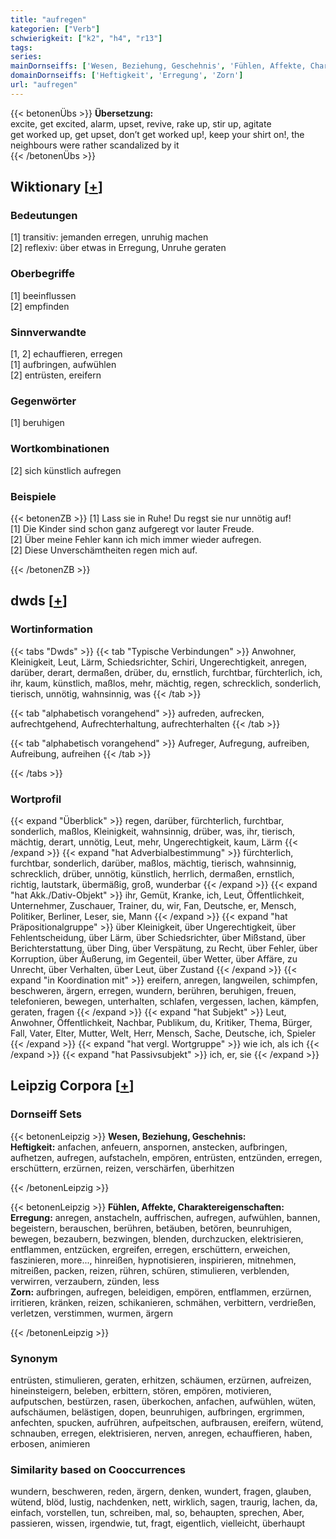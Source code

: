 ```yaml
---
title: "aufregen"
kategorien: ["Verb"]
schwierigkeit: ["k2", "h4", "r13"]
tags:
series:
mainDornseiffs: ['Wesen, Beziehung, Geschehnis', 'Fühlen, Affekte, Charaktereigenschaften']
domainDornseiffs: ['Heftigkeit', 'Erregung', 'Zorn']
url: "aufregen"
---
```


{{< betonenÜbs >}}
**Übersetzung:**  
excite, get excited, alarm, upset, revive, rake up, stir  up, agitate  
get worked up, get upset, don’t get worked up!, keep your shirt on!, the neighbours were rather scandalized by it  
{{< /betonenÜbs >}}

## Wiktionary [[+](https://de.wiktionary.org/wiki/aufregen)]

### Bedeutungen
[1] transitiv: jemanden erregen, unruhig machen  
[2] reflexiv: über etwas in Erregung, Unruhe geraten  

### Oberbegriffe
[1] beeinflussen  
[2] empfinden  

### Sinnverwandte
[1, 2] echauffieren, erregen  
[1] aufbringen, aufwühlen  
[2] entrüsten, ereifern  

### Gegenwörter
[1] beruhigen  

### Wortkombinationen
[2] sich künstlich aufregen  

### Beispiele
{{< betonenZB >}}
[1] Lass sie in Ruhe! Du regst sie nur unnötig auf!  
[1] Die Kinder sind schon ganz aufgeregt vor lauter Freude.  
[2] Über meine Fehler kann ich mich immer wieder aufregen.  
[2] Diese Unverschämtheiten regen mich auf.  

{{< /betonenZB >}}


## dwds [[+](https://www.dwds.de/wb/aufregen)]

### Wortinformation
{{< tabs "Dwds" >}}
{{< tab "Typische Verbindungen" >}}
Anwohner, Kleinigkeit, Leut, Lärm, Schiedsrichter, Schiri, Ungerechtigkeit, anregen, darüber, derart, dermaßen, drüber, du, ernstlich, furchtbar, fürchterlich, ich, ihr, kaum, künstlich, maßlos, mehr, mächtig, regen, schrecklich, sonderlich, tierisch, unnötig, wahnsinnig, was
{{< /tab >}}

{{< tab "alphabetisch vorangehend" >}}
aufreden, aufrecken, aufrechtgehend, Aufrechterhaltung, aufrechterhalten
{{< /tab >}}

{{< tab "alphabetisch vorangehend" >}}
Aufreger, Aufregung, aufreiben, Aufreibung, aufreihen
{{< /tab >}}

{{< /tabs >}}

### Wortprofil
{{< expand "Überblick" >}} regen, darüber, fürchterlich, furchtbar, sonderlich, maßlos, Kleinigkeit, wahnsinnig, drüber, was, ihr, tierisch, mächtig, derart, unnötig, Leut, mehr, Ungerechtigkeit, kaum, Lärm {{< /expand >}}
{{< expand "hat Adverbialbestimmung" >}} fürchterlich, furchtbar, sonderlich, darüber, maßlos, mächtig, tierisch, wahnsinnig, schrecklich, drüber, unnötig, künstlich, herrlich, dermaßen, ernstlich, richtig, lautstark, übermäßig, groß, wunderbar {{< /expand >}}
{{< expand "hat Akk./Dativ-Objekt" >}} ihr, Gemüt, Kranke, ich, Leut, Öffentlichkeit, Unternehmer, Zuschauer, Trainer, du, wir, Fan, Deutsche, er, Mensch, Politiker, Berliner, Leser, sie, Mann {{< /expand >}}
{{< expand "hat Präpositionalgruppe" >}} über Kleinigkeit, über Ungerechtigkeit, über Fehlentscheidung, über Lärm, über Schiedsrichter, über Mißstand, über Berichterstattung, über Ding, über Verspätung, zu Recht, über Fehler, über Korruption, über Äußerung, im Gegenteil, über Wetter, über Affäre, zu Unrecht, über Verhalten, über Leut, über Zustand {{< /expand >}}
{{< expand "in Koordination mit" >}} ereifern, anregen, langweilen, schimpfen, beschweren, ärgern, erregen, wundern, berühren, beruhigen, freuen, telefonieren, bewegen, unterhalten, schlafen, vergessen, lachen, kämpfen, geraten, fragen {{< /expand >}}
{{< expand "hat Subjekt" >}} Leut, Anwohner, Öffentlichkeit, Nachbar, Publikum, du, Kritiker, Thema, Bürger, Fall, Vater, Elter, Mutter, Welt, Herr, Mensch, Sache, Deutsche, ich, Spieler {{< /expand >}}
{{< expand "hat vergl. Wortgruppe" >}} wie ich, als ich {{< /expand >}}
{{< expand "hat Passivsubjekt" >}} ich, er, sie {{< /expand >}}

## Leipzig Corpora [[+](https://corpora.uni-leipzig.de/en/res?word=aufregen&corpusId=deu_newscrawl-public_2018)]

### Dornseiff Sets
{{< betonenLeipzig >}}
**Wesen, Beziehung, Geschehnis:**  
**Heftigkeit:** anfachen, anfeuern, anspornen, anstecken, aufbringen, aufhetzen, aufregen, aufstacheln, empören, entrüsten, entzünden, erregen, erschüttern, erzürnen, reizen, verschärfen, überhitzen  

{{< /betonenLeipzig >}}


{{< betonenLeipzig >}}
**Fühlen, Affekte, Charaktereigenschaften:**  
**Erregung:** anregen, anstacheln, auffrischen, aufregen, aufwühlen, bannen, begeistern, berauschen, berühren, betäuben, betören, beunruhigen, bewegen, bezaubern, bezwingen, blenden, durchzucken, elektrisieren, entflammen, entzücken, ergreifen, erregen, erschüttern, erweichen, faszinieren, more..., hinreißen, hypnotisieren, inspirieren, mitnehmen, mitreißen, packen, reizen, rühren, schüren, stimulieren, verblenden, verwirren, verzaubern, zünden, less  
**Zorn:** aufbringen, aufregen, beleidigen, empören, entflammen, erzürnen, irritieren, kränken, reizen, schikanieren, schmähen, verbittern, verdrießen, verletzen, verstimmen, wurmen, ärgern  

{{< /betonenLeipzig >}}

### Synonym
entrüsten, stimulieren, geraten, erhitzen, schäumen, erzürnen, aufreizen, hineinsteigern, beleben, erbittern, stören, empören, motivieren, aufputschen, bestürzen, rasen, überkochen, anfachen, aufwühlen, wüten, aufschäumen, belästigen, dopen, beunruhigen, aufbringen, ergrimmen, anfechten, spucken, aufrühren, aufpeitschen, aufbrausen, ereifern, wütend, schnauben, erregen, elektrisieren, nerven, anregen, echauffieren, haben, erbosen, animieren


### Similarity based on Cooccurrences
wundern, beschweren, reden, ärgern, denken, wundert, fragen, glauben, wütend, blöd, lustig, nachdenken, nett, wirklich, sagen, traurig, lachen, da, einfach, vorstellen, tun, schreiben, mal, so, behaupten, sprechen, Aber, passieren, wissen, irgendwie, tut, fragt, eigentlich, vielleicht, überhaupt

